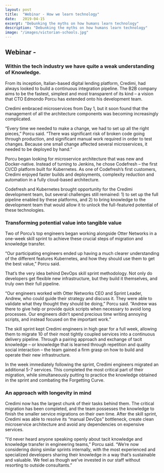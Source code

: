 ```yaml
---
layout: post
title:  "Webinar - How we learn technology"
date:   2019-04-15
excerpt: "Debunking the myths on how humans learn technology"
description: "Debunking the myths on how humans learn technology"
image: "/images/victorian-schools.jpg"
---
```


## Webinar - 

### Within the tech industry we have quite a weak understanding of Knowledge. 


From its inception, Italian-based digital lending platform, Credimi, had always looked to build a continuous integration pipeline. The B2B company aims to be the fastest, simplest and most transparent of its kind – a vision that CTO Edmondo Porcu has extended onto his development team.

Credimi embraced microservices from Day 1, but it soon found that the management of all the architecture components was becoming increasingly complicated.

“Every time we needed to make a change, we had to set up all the right pieces,” Porcu said. “There was significant risk of broken code going through production, and significant manual work required in order to test changes. Because one small change affected several microservices, it needed to be deployed by hand.”

Porcu began looking for microservice architecture that was new and Docker-native. Instead of turning to Jenkins, he chose Codefresh – the first CI/CD platform built for Kubernetes. As one of Codefresh’s first customers, Credimi enjoyed faster builds and deployments, complexity reduction and automation in a fully cloud-based architecture.

Codefresh and Kubernetes brought opportunity for the Credimi development team, but several challenges still remained: 1) to set up the full pipeline enabled by these platforms, and 2) to bring knowledge to the development team that would allow it to unlock the full-featured potential of these technologies.

### Transforming potential value into tangible value
Two of Porcu’s top engineers began working alongside Otter Networks in a one-week skill sprint to achieve these crucial steps of migration and knowledge transfer.

“Our participating engineers ended up having a much clearer understanding of the different features Kubernetes, and how they should use them to get the best value,” Porcu said.

That’s the very idea behind DevOps skill sprint methodology. Not only do developers get flexible new infrastructure, but they build it themselves, and truly own their full pipeline.

“Our engineers worked with Otter Networks CEO and Sprint Leader, Andrew, who could guide their strategy and discuss it. They were able to validate what they thought they should be doing,” Porcu said. “Andrew was there to give help or provide quick scripts when necessary to avoid long processes. Our engineers didn’t spend precious time writing annoying scripts, and instead focused on the important work.”

The skill sprint kept Credimi engineers in high gear for a full week, allowing them to migrate 10 of their most tightly coupled services into a continuous delivery pipeline. Through a pairing approach and exchange of tacit knowledge – or knowledge that is learned through repetition and quality social interaction – the team gained a firm grasp on how to build and operate their new infrastructure.

In the week immediately following the sprint, Credimi engineers migrated an additional 5-7 services. This completed the most critical part of their migration, while simultaneously putting to practice the knowledge obtained in the sprint and combating the Forgetting Curve.

### An approach with longevity in mind
Credimi now has the largest chunk of their tasks behind them. The critical migration has been completed, and the team possesses the knowledge to finish the smaller service migrations on their own time. After the skill sprint, Credimi was able to resolve its “manual DevOps” bottleneck, create clean microservice architecture and avoid any dependencies on expensive services.

“I’d never heard anyone speaking openly about tacit knowledge and knowledge transfer in engineering teams,” Porcu said. “We’re now considering doing similar sprints internally, with the most experienced and specialized developers sharing their knowledge in a way that’s sustainable and valuable. We feel as though we’ve invested in our staff without resorting to outside consultants.”


